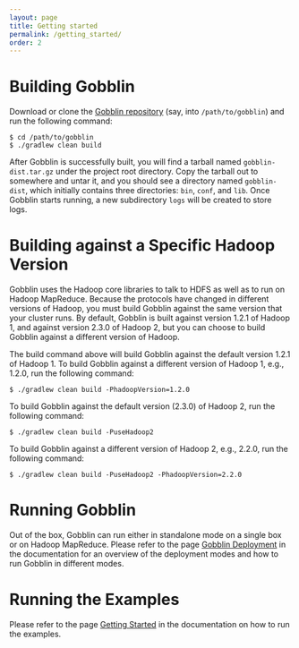 ```yaml
---
layout: page
title: Getting started
permalink: /getting_started/
order: 2
---
```


# Building Gobblin

Download or clone the [Gobblin repository](https://github.com/linkedin/gobblin) (say, into `/path/to/gobblin`) and run the following command:

	$ cd /path/to/gobblin
	$ ./gradlew clean build

After Gobblin is successfully built, you will find a tarball named `gobblin-dist.tar.gz` under the project root directory. Copy the tarball out to somewhere and untar it, and you should see a directory named `gobblin-dist`, which initially contains three directories: `bin`, `conf`, and `lib`. Once Gobblin starts running, a new subdirectory `logs` will be created to store logs.

# Building against a Specific Hadoop Version

Gobblin uses the Hadoop core libraries to talk to HDFS as well as to run on Hadoop MapReduce. Because the protocols have changed in different versions of Hadoop, you must build Gobblin against the same version that your cluster runs. By default, Gobblin is built against version 1.2.1 of Hadoop 1, and against version 2.3.0 of Hadoop 2, but you can choose to build Gobblin against a different version of Hadoop.

The build command above will build Gobblin against the default version 1.2.1 of Hadoop 1. To build Gobblin against a different version of Hadoop 1, e.g., 1.2.0, run the following command:

	$ ./gradlew clean build -PhadoopVersion=1.2.0

To build Gobblin against the default version (2.3.0) of Hadoop 2, run the following command:

	$ ./gradlew clean build -PuseHadoop2

To build Gobblin against a different version of Hadoop 2, e.g., 2.2.0, run the following command:

	$ ./gradlew clean build -PuseHadoop2 -PhadoopVersion=2.2.0


# Running Gobblin

Out of the box, Gobblin can run either in standalone mode on a single box or on Hadoop MapReduce. Please refer to the page [Gobblin Deployment](https://github.com/linkedin/gobblin/wiki/Gobblin%20Deployment) in the documentation for an overview of the deployment modes and how to run Gobblin in different modes.

# Running the Examples

Please refer to the page [Getting Started](https://github.com/linkedin/gobblin/wiki/Getting%20Started)
in the documentation on how to run the examples.
